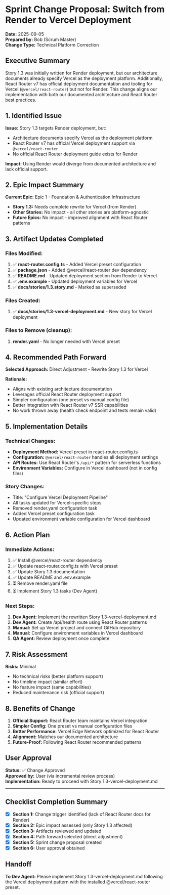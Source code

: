# Sprint Change Proposal: Switch from Render to Vercel Deployment

**Date:** 2025-09-05  
**Prepared by:** Bob (Scrum Master)  
**Change Type:** Technical Platform Correction  

## Executive Summary

Story 1.3 was initially written for Render deployment, but our architecture documents already specify Vercel as the deployment platform. Additionally, React Router v7 has official deployment documentation and tooling for Vercel (`@vercel/react-router`) but not for Render. This change aligns our implementation with both our documented architecture and React Router best practices.

## 1. Identified Issue

**Issue:** Story 1.3 targets Render deployment, but:
- Architecture documents specify Vercel as the deployment platform
- React Router v7 has official Vercel deployment support via `@vercel/react-router`
- No official React Router deployment guide exists for Render

**Impact:** Using Render would diverge from documented architecture and lack official support.

## 2. Epic Impact Summary

**Current Epic:** Epic 1 - Foundation & Authentication Infrastructure
- **Story 1.3:** Needs complete rewrite for Vercel (from Render)
- **Other Stories:** No impact - all other stories are platform-agnostic
- **Future Epics:** No impact - improved alignment with React Router patterns

## 3. Artifact Updates Completed

### Files Modified:
1. ✅ **react-router.config.ts** - Added Vercel preset configuration
2. ✅ **package.json** - Added @vercel/react-router dev dependency
3. ✅ **README.md** - Updated deployment section from Render to Vercel
4. ✅ **.env.example** - Updated deployment variables for Vercel
5. ✅ **docs/stories/1.3.story.md** - Marked as superseded

### Files Created:
1. ✅ **docs/stories/1.3-vercel-deployment.md** - New story for Vercel deployment

### Files to Remove (cleanup):
1. **render.yaml** - No longer needed with Vercel preset

## 4. Recommended Path Forward

**Selected Approach:** Direct Adjustment - Rewrite Story 1.3 for Vercel

**Rationale:**
- Aligns with existing architecture documentation
- Leverages official React Router deployment support
- Simpler configuration (one preset vs manual config file)
- Better integration with React Router v7 SSR capabilities
- No work thrown away (health check endpoint and tests remain valid)

## 5. Implementation Details

### Technical Changes:
- **Deployment Method:** Vercel preset in react-router.config.ts
- **Configuration:** `@vercel/react-router` handles all deployment settings
- **API Routes:** Use React Router's `/api/*` pattern for serverless functions
- **Environment Variables:** Configure in Vercel dashboard (not in config files)

### Story Changes:
- Title: "Configure Vercel Deployment Pipeline"
- All tasks updated for Vercel-specific steps
- Removed render.yaml configuration task
- Added Vercel preset configuration task
- Updated environment variable configuration for Vercel dashboard

## 6. Action Plan

### Immediate Actions:
1. ✅ Install @vercel/react-router dependency
2. ✅ Update react-router.config.ts with Vercel preset
3. ✅ Update Story 1.3 documentation
4. ✅ Update README and .env.example
5. ⏳ Remove render.yaml file
6. ⏳ Implement Story 1.3 tasks (Dev Agent)

### Next Steps:
1. **Dev Agent:** Implement the rewritten Story 1.3-vercel-deployment.md
2. **Dev Agent:** Create /api/health route using React Router patterns
3. **Manual:** Set up Vercel project and connect GitHub repository
4. **Manual:** Configure environment variables in Vercel dashboard
5. **QA Agent:** Review deployment once complete

## 7. Risk Assessment

**Risks:** Minimal
- No technical risks (better platform support)
- No timeline impact (similar effort)
- No feature impact (same capabilities)
- Reduced maintenance risk (official support)

## 8. Benefits of Change

1. **Official Support:** React Router team maintains Vercel integration
2. **Simpler Config:** One preset vs manual configuration files
3. **Better Performance:** Vercel Edge Network optimized for React Router
4. **Alignment:** Matches our documented architecture
5. **Future-Proof:** Following React Router recommended patterns

## User Approval

**Status:** ✅ Change Approved  
**Approved by:** User (via incremental review process)  
**Implementation:** Ready to proceed with Story 1.3-vercel-deployment.md

---

## Checklist Completion Summary

- [x] **Section 1:** Change trigger identified (lack of React Router docs for Render)
- [x] **Section 2:** Epic impact assessed (only Story 1.3 affected)
- [x] **Section 3:** Artifacts reviewed and updated
- [x] **Section 4:** Path forward selected (direct adjustment)
- [x] **Section 5:** Sprint change proposal created
- [x] **Section 6:** User approval obtained

## Handoff

**To Dev Agent:** Please implement Story 1.3-vercel-deployment.md following the Vercel deployment pattern with the installed @vercel/react-router preset.